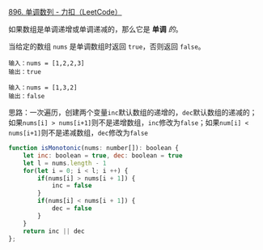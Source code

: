 [896. 单调数列 - 力扣（LeetCode）](https://leetcode.cn/problems/monotonic-array/)

如果数组是单调递增或单调递减的，那么它是 **单调** *的*。

当给定的数组 `nums` 是单调数组时返回 `true`，否则返回 `false`。

```
输入：nums = [1,2,2,3]
输出：true

输入：nums = [1,3,2]
输出：false
```

思路：一次遍历，创建两个变量`inc`默认数组的递增的，`dec`默认数组的递减的；如果`nums[i] > nums[i+1]`则不是递增数组，`inc`修改为`false`；如果`num[i] < nums[i+1]`则不是递减数组，`dec`修改为`false`

```js
function isMonotonic(nums: number[]): boolean {
    let inc: boolean = true, dec: boolean = true
    let l = nums.length - 1
    for(let i = 0; i < l; i ++) {
        if(nums[i] > nums[i + 1]) {
            inc = false
        }
        if(nums[i] < nums[i + 1]) {
            dec = false
        }
    }
    return inc || dec
};
```

